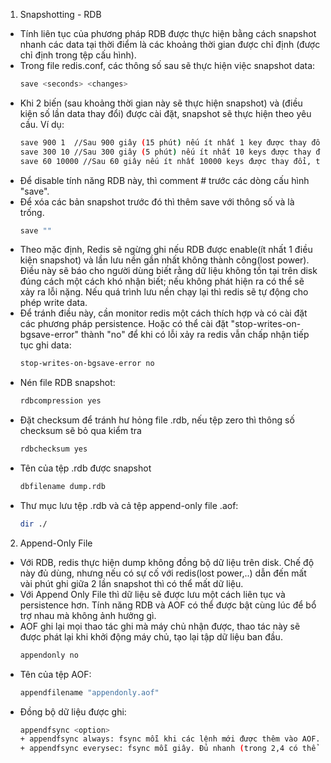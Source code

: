 1. Snapshotting - RDB
- Tính liên tục của phương pháp RDB được thực hiện bằng cách snapshot nhanh các data tại thời điểm là các khoảng thời gian được chỉ định (được chỉ định trong tệp cấu hình).
- Trong file redis.conf, các thông số sau sẽ thực hiện việc snapshot data:
  ```bash
  save <seconds> <changes>
  ```
- Khi 2 biến <second>(sau khoảng thời gian này sẽ thực hiện snapshot) và <change>(điều kiện số lần data thay đổi) được cài đặt, snapshot sẽ thực hiện theo yêu cầu.
Ví dụ:
  ```bash
  save 900 1  //Sau 900 giây (15 phút) nếu ít nhất 1 key được thay đổi, thì sẽ thực hiện snapshot
  save 300 10 //Sau 300 giây (5 phút) nếu ít nhất 10 keys được thay đổi, thì sẽ thực hiện snapshot
  save 60 10000 //Sau 60 giây nếu ít nhất 10000 keys được thay đổi, thì sẽ thực hiện snapshot
  ```
- Để disable tính năng RDB này, thì comment # trước các dòng cấu hình "save".
- Để xóa các bản snapshot trước đó thì thêm save với thông số <second> và <change> là trống.
  ```bash
  save ""
  ```
- Theo mặc định, Redis sẽ ngừng ghi nếu RDB được enable(ít nhất 1 điều kiện snapshot) và lần lưu nền gần nhất không thành công(lost power). Điều này sẽ báo cho người dùng biết rằng dữ liệu không tồn tại trên disk đúng cách một cách khó nhận biết; nếu không phát hiện ra có thể sẽ xảy ra lỗi nặng. Nếu quá trình lưu nền chạy lại thì redis sẽ tự động cho phép write data.
- Để tránh điều này, cần monitor redis một cách thích hợp và có cài đặt các phương pháp persistence. Hoặc có thể cài đặt "stop-writes-on-bgsave-error" thành "no" để khi có lỗi xảy ra redis vẫn chấp nhận tiếp tục ghi data:
  ```bash
  stop-writes-on-bgsave-error no
  ```
- Nén file RDB snapshot:
  ```bash
  rdbcompression yes
  ```
- Đặt checksum để tránh hư hỏng file .rdb, nếu tệp zero thì thông số checksum sẽ bỏ qua kiểm tra
  ```bash
  rdbchecksum yes
  ```
- Tên của tệp .rdb được snapshot
  ```bash
  dbfilename dump.rdb
  ```
- Thư mục lưu tệp .rdb và cả tệp append-only file .aof:
  ```bash
  dir ./
  ```
2. Append-Only File
- Với RDB, redis thực hiện dump không đồng bộ dữ liệu trên disk. Chế độ này đủ dùng, nhưng nếu có sự cố với redis(lost power,..) dẫn đến mất vài phút ghi giữa 2 lần snapshot thì có thể mất dữ liệu.
- Với Append Only File thì dữ liệu sẽ được lưu một cách liên tục và persistence hơn. Tính năng RDB và AOF có thể được bật cùng lúc để bổ trợ nhau mà không ảnh hưởng gì.
- AOF ghi lại mọi thao tác ghi mà máy chủ nhận được, thao tác này sẽ được phát lại khi khởi động máy chủ, tạo lại tập dữ liệu ban đầu.
  ```bash
  appendonly no
  ```
- Tên của tệp AOF:
  ```bash
  appendfilename "appendonly.aof"
  ```
- Đồng bộ dữ liệu được ghi:
  ```bash
  appendfsync <option>
  + appendfsync always: fsync mỗi khi các lệnh mới được thêm vào AOF. 
  + appendfsync everysec: fsync mỗi giây. Đủ nhanh (trong 2,4 có thể nhanh như snapshot) và có thể mất chỉ 1 giây dữ liệu nếu có sự cố.
  ```
